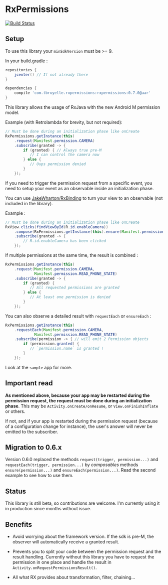 # RxPermissions

[![Build Status](https://api.travis-ci.org/tbruyelle/RxPermissions.svg?branch=v0.7.0)](https://travis-ci.org/tbruyelle/RxPermissions)

## Setup

To use this library your `minSdkVersion` must be >= 9.

In your build.gradle :

```gradle
repositories {
    jcenter() // If not already there
}

dependencies {
    compile 'com.tbruyelle.rxpermissions:rxpermissions:0.7.0@aar'
}
```

This library allows the usage of RxJava with the new Android M permission model.

Example (with Retrolambda for brevity, but not required):

```java
// Must be done during an initialization phase like onCreate
RxPermissions.getInstance(this)
    .request(Manifest.permission.CAMERA)
    .subscribe(granted -> {
        if (granted) { // Always true pre-M
           // I can control the camera now
        } else {
           // Oups permission denied
        }
    });
```

If you need to trigger the permission request from a specific event, you need to setup your event
as an observable inside an initialization phase.

You can use [JakeWharton/RxBinding](https://github.com/JakeWharton/RxBinding) to turn your view to
an observable (not included in the library).

Example :

```java
// Must be done during an initialization phase like onCreate
RxView.clicks(findViewById(R.id.enableCamera))
    .compose(RxPermissions.getInstance(this).ensure(Manifest.permission.CAMERA))
    .subscribe(granted -> {
        // R.id.enableCamera has been clicked
    });
```

If multiple permissions at the same time, the result is combined :

```java
RxPermissions.getInstance(this)
    .request(Manifest.permission.CAMERA,
             Manifest.permission.READ_PHONE_STATE)
    .subscribe(granted -> {
        if (granted) {
           // All requested permissions are granted
        } else {
           // At least one permission is denied
        }
    });
```

You can also observe a detailed result with `requestEach` or `ensureEach` :

```java
RxPermissions.getInstance(this)
    .requestEach(Manifest.permission.CAMERA,
             Manifest.permission.READ_PHONE_STATE)
    .subscribe(permission -> { // will emit 2 Permission objects
        if (permission.granted) {
           // `permission.name` is granted !
        }
    });
```

Look at the `sample` app for more.

## Important read

**As mentioned above, because your app may be restarted during the permission request, the request
must be done during an initialization phase**. This may be `Activity.onCreate/onResume`, or
`View.onFinishInflate` or others.

If not, and if your app is restarted during the permission request (because of a configuration
change for instance), the user's answer will never be emitted to the subscriber.

## Migration to 0.6.x

Version 0.6.0 replaced the methods `request(trigger, permission...)` and `requestEach(trigger, permission...)`
by *composables* methods `ensure(permission...)` and `ensureEach(permission...)`. Read the second
example to see how to use them.

## Status

This library is still beta, so contributions are welcome. 
I'm currently using it in production since months without issue.

## Benefits

- Avoid worrying about the framework version. If the sdk is pre-M, the observer will automatically
receive a granted result.

- Prevents you to split your code between the permission request and the result handling.
Currently without this library you have to request the permission in one place and handle the result
in `Activity.onRequestPermissionsResult()`.

- All what RX provides about transformation, filter, chaining...
